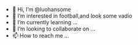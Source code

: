 - 👋 Hi, I’m @luohansome
- 👀 I’m interested in football,and look some vadio
- 🌱 I’m currently learning ...
- 💞️ I’m looking to collaborate on ...
- 📫 How to reach me ...

<!---
luohansome/luohansome is a ✨ special ✨ repository because its `README.md` (this file) appears on your GitHub profile.
You can click the Preview link to take a look at your changes.
--->
